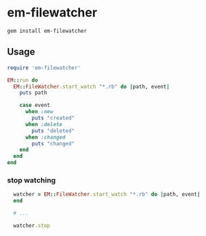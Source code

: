 em-filewatcher
=====

```
gem install em-filewatcher
```

Usage
----
```rb
require 'em-filewatcher'

EM::run do
  EM::FileWatcher.start_watch "*.rb" do |path, event|
    puts path

    case event
      when :new
        puts "created"
      when :delete
        puts "deleted"
      when :changed
        puts "changed"
    end
  end
end
```
### stop watching
```rb
  watcher = EM::FileWatcher.start_watch "*.rb" do |path, event|
  end

  # ...

  watcher.stop
```